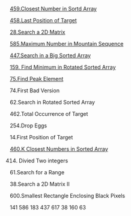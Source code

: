 
[459.Closest Number in Sortd Array](https://github.com/xliu117/Leetcode/tree/master/step-by-step%20training/2.BinarySearch/Closest%20Number%20in%20Sorted%20Array)

[458.Last Position of Target](https://github.com/xliu117/Leetcode/tree/master/step-by-step%20training/2.BinarySearch/Lintcode458.%20Last%20Position%20of%20Target)

[28.Search a 2D Matrix](https://github.com/xliu117/Leetcode/tree/master/step-by-step%20training/2.BinarySearch/Leetcode74.%20Search%20a%202D%20matrix)

[585.Maximum Number in Mountain Sequence](https://github.com/xliu117/Leetcode/tree/master/step-by-step%20training/2.BinarySearch/LintCode%20585.%20Maximum%20Number%20in%20Mountain%20Sequence)

[447.Search in a Big Sorted Array](https://github.com/xliu117/Leetcode/tree/master/step-by-step%20training/2.BinarySearch/Lintcode447.%20Search%20in%20a%20Big%20Sorted%20Array)

[159. Find Minimum in Rotated Sorted Array](https://github.com/xliu117/Leetcode/tree/master/step-by-step%20training/2.BinarySearch/LintCode159.%20Find%20Minimum%20in%20Rotated%20Sorted%20Array)

[75.Find Peak Element](https://github.com/xliu117/Leetcode/tree/master/step-by-step%20training/2.BinarySearch/LeetCode.162.%20Find%20Peak%20Element)

74.First Bad Version

62.Search in Rotated Sorted Array


462.Total Occurrence of Target

254.Drop Eggs

14.First Position of Target

[460.K Closest Numbers in Sorted Array](https://github.com/xliu117/Leetcode/tree/master/step-by-step%20training/2.BinarySearch/LeetCode.658.%20Find%20K%20Closest%20Elements)

414. Divied Two integers

61.Search for a Range

38.Search a 2D Matrix II

600.Smallest Rectangle Enclosing Black Pixels

141
586
183
437
617
38
160
63
